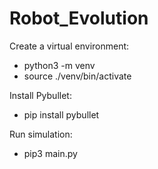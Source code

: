 # Robot_Evolution

Create a virtual environment: 
  - python3 -m venv
  - source ./venv/bin/activate
  
 Install Pybullet:
 
  - pip install pybullet
  
 Run simulation:
 
  - pip3 main.py
  
 
